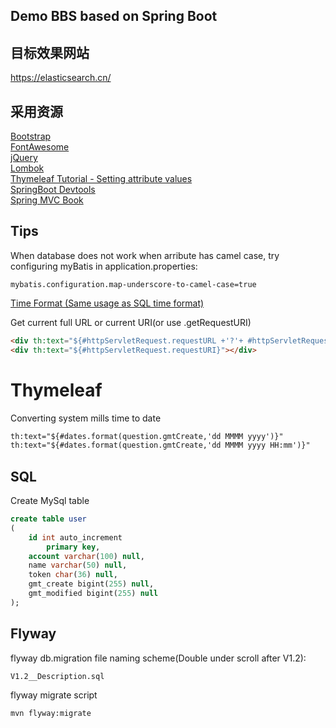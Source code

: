 ## Demo BBS based on Spring Boot

## 目标效果网站  
https://elasticsearch.cn/

## 采用资源  
[Bootstrap](https://getbootstrap.com/)  
[FontAwesome](https://fontawesome.com/)  
[jQuery](https://jquery.com/)  
[Lombok](https://www.projectlombok.org/)  
[Thymeleaf Tutorial - Setting attribute values](https://www.thymeleaf.org/doc/tutorials/3.0/usingthymeleaf.html#setting-attribute-values)  
[SpringBoot Devtools](https://docs.spring.io/spring-boot/docs/2.0.0.RC1/reference/htmlsingle/#using-boot-devtools)   
[Spring MVC Book](https://docs.spring.io/spring/docs/5.0.3.RELEASE/spring-framework-reference/web.html#mvc)  

## Tips  
When database does not work when arribute has camel case, try configuring myBatis in application.properties:
```
mybatis.configuration.map-underscore-to-camel-case=true
```

[Time Format (Same usage as SQL time format)](https://www.w3school.com.cn/sql/func_date_format.asp)  

Get current full URL or current URI(or use .getRequestURI)
```html
<div th:text="${#httpServletRequest.requestURL +'?'+ #httpServletRequest.queryString }"></div>
<div th:text="${#httpServletRequest.requestURI}"></div>
```


# Thymeleaf
Converting system mills time to date
```html
th:text="${#dates.format(question.gmtCreate,'dd MMMM yyyy')}"
th:text="${#dates.format(question.gmtCreate,'dd MMMM yyyy HH:mm')}"
```

## SQL  
Create MySql table
```sql
create table user
(
	id int auto_increment
		primary key,
	account varchar(100) null,
	name varchar(50) null,
	token char(36) null,
	gmt_create bigint(255) null,
	gmt_modified bigint(255) null
);
```

## Flyway
flyway db.migration file naming scheme(Double under scroll after V1.2):
```
V1.2__Description.sql
``` 

flyway migrate script
```bash
mvn flyway:migrate
```